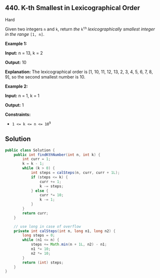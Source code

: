 ## 440\. K-th Smallest in Lexicographical Order

Hard

Given two integers `n` and `k`, return _the_ <code>k<sup>th</sup></code> _lexicographically smallest integer in the range_ `[1, n]`.

**Example 1:**

**Input:** n = 13, k = 2

**Output:** 10

**Explanation:** The lexicographical order is [1, 10, 11, 12, 13, 2, 3, 4, 5, 6, 7, 8, 9], so the second smallest number is 10. 

**Example 2:**

**Input:** n = 1, k = 1

**Output:** 1 

**Constraints:**

*   <code>1 <= k <= n <= 10<sup>9</sup></code>

## Solution

```java
public class Solution {
    public int findKthNumber(int n, int k) {
        int curr = 1;
        k = k - 1;
        while (k > 0) {
            int steps = calSteps(n, curr, curr + 1L);
            if (steps <= k) {
                curr += 1;
                k -= steps;
            } else {
                curr *= 10;
                k -= 1;
            }
        }
        return curr;
    }

    // use long in case of overflow
    private int calSteps(int n, long n1, long n2) {
        long steps = 0;
        while (n1 <= n) {
            steps += Math.min(n + 1L, n2) - n1;
            n1 *= 10;
            n2 *= 10;
        }
        return (int) steps;
    }
}
```